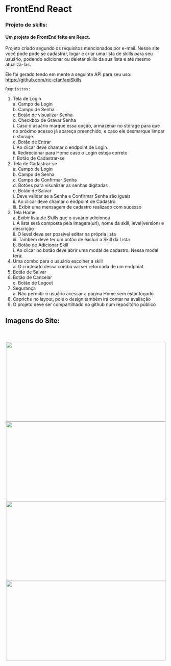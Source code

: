 # FrontEnd React
### Projeto de skills:

<h4> Um projeto de FrontEnd feito em React.</h4>

<p>Projeto criado segundo os requisitos mencionados por e-mail. Nesse site você pode pode se cadastrar, logar e criar uma lista de skills para seu usuário, podendo adicionar ou deletar skills da sua lista e até mesmo atualiza-las.</p>

Ele foi gerado tendo em mente a seguinte API para seu uso: https://github.com/ric-cfan/apiSkills
<br>

`Requisitos:`

1. Tela de Login<br>
a. Campo de Login<br>
b. Campo de Senha<br>
c. Botão de visualizar Senha<br>
d. Checkbox de Gravar Senha<br>
i. Caso o usuário marque essa opção, armazenar no storage para que no
próximo acesso já apareça preenchido, e caso ele desmarque limpar o
storage.<br>
e. Botão de Entrar<br>
i. Ao clicar deve chamar o endpoint de Login.<br>
ii. Redirecionar para Home caso o Login esteja correto<br>
f. Botão de Cadastrar-se
2. Tela de Cadastrar-se<br>
a. Campo de Login<br>
b. Campo de Senha<br>
c. Campo de Confirmar Senha<br>
d. Botões para visualizar as senhas digitadas<br>
e. Botão de Salvar<br>
i. Deve validar se a Senha e Confirmar Senha são iguais<br>
ii. Ao clicar deve chamar o endpoint de Cadastro<br>
iii. Exibir uma mensagem de cadastro realizado com sucesso<br>
3. Tela Home<br>
a. Exibir lista de Skills que o usuário adicionou<br>
i. A lista será composta pela imagem(url), nome da skill, level(version) e
descrição<br>
ii. O level deve ser possível editar na própria lista<br>
iii. Também deve ter um botão de excluir a Skill da Lista<br>
b. Botão de Adicionar Skill<br>
i. Ao clicar no botão deve abrir uma modal de cadastro. Nessa modal terá:<br>
1. Uma combo para o usuário escolher a skill<br>
a. O conteúdo dessa combo vai ser retornada de um
endpoint<br>
2. Botão de Salvar
3. Botão de Cancelar<br>
c. Botão de Logout<br>
4. Segurança<br>
a. Não permitir o usuário acessar a página Home sem estar logado<br>
5. Capriche no layout, pois o design também irá contar na avaliação<br>
6. O projeto deve ser compartilhado no github num repositório público

<h2>Imagens do Site:<h2>
<br>

<div align="center">
<img src="https://iili.io/HZj8n5l.jpg" width="500px" height="250">

<img src="https://iili.io/HZj8CJ4.jpg" width="500px" height="250">

<img src="https://iili.io/HZj8xbS.jpg" width="500px" height="250">

<img src="https://iili.io/HZj8oe2.jpg" width="500px" height="250">
